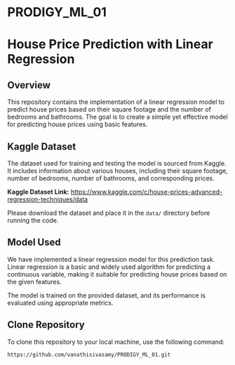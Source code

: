 # PRODIGY_ML_01

# House Price Prediction with Linear Regression

## Overview
This repository contains the implementation of a linear regression model to predict house prices based on their square footage and the number of bedrooms and bathrooms. The goal is to create a simple yet effective model for predicting house prices using basic features.

## Kaggle Dataset
The dataset used for training and testing the model is sourced from Kaggle. It includes information about various houses, including their square footage, number of bedrooms, number of bathrooms, and corresponding prices.

**Kaggle Dataset Link:** https://www.kaggle.com/c/house-prices-advanced-regression-techniques/data

Please download the dataset and place it in the `data/` directory before running the code.

## Model Used
We have implemented a linear regression model for this prediction task. Linear regression is a basic and widely used algorithm for predicting a continuous variable, making it suitable for predicting house prices based on the given features.

The model is trained on the provided dataset, and its performance is evaluated using appropriate metrics.

## Clone Repository
To clone this repository to your local machine, use the following command:

```bash
https://github.com/vanathisivasamy/PRODIGY_ML_01.git
```

